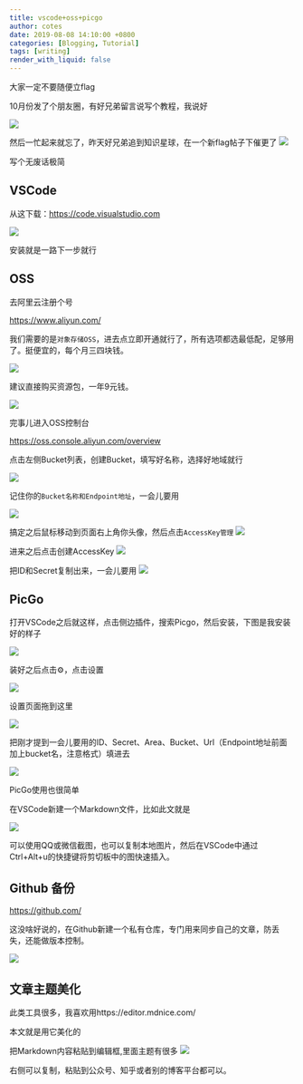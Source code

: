 ```yaml
---
title: vscode+oss+picgo
author: cotes
date: 2019-08-08 14:10:00 +0800
categories: [Blogging, Tutorial]
tags: [writing]
render_with_liquid: false
---
```


大家一定不要随便立flag

10月份发了个朋友圈，有好兄弟留言说写个教程，我说好

![](https://my-wechat.oss-cn-beijing.aliyuncs.com/20230106100426.png)


然后一忙起来就忘了，昨天好兄弟追到知识星球，在一个新flag帖子下催更了
![](https://my-wechat.oss-cn-beijing.aliyuncs.com/20230106100653.png)

写个无废话极简

## VSCode
从这下载：https://code.visualstudio.com

![](https://my-wechat.oss-cn-beijing.aliyuncs.com/20230106101405.png)

安装就是一路下一步就行


## OSS
去阿里云注册个号

https://www.aliyun.com/

我们需要的是`对象存储OSS`，进去点立即开通就行了，所有选项都选最低配，足够用了。挺便宜的，每个月三四块钱。

![](https://my-wechat.oss-cn-beijing.aliyuncs.com/20230106102412.png)


建议直接购买资源包，一年9元钱。

![](https://my-wechat.oss-cn-beijing.aliyuncs.com/20230106102843.png)

完事儿进入OSS控制台

https://oss.console.aliyun.com/overview

点击左侧Bucket列表，创建Bucket，填写好名称，选择好地域就行


![](https://my-wechat.oss-cn-beijing.aliyuncs.com/20230106105941.png)

记住你的`Bucket名称和Endpoint地址`，一会儿要用

![](https://my-wechat.oss-cn-beijing.aliyuncs.com/20230106110009.png)

搞定之后鼠标移动到页面右上角你头像，然后点击`AccessKey管理`
![](https://my-wechat.oss-cn-beijing.aliyuncs.com/20230106103111.png)

进来之后点击创建AccessKey
![](https://my-wechat.oss-cn-beijing.aliyuncs.com/20230106103414.png)

把ID和Secret复制出来，一会儿要用
![](https://my-wechat.oss-cn-beijing.aliyuncs.com/20230106103345.png)

## PicGo

打开VSCode之后就这样，点击侧边插件，搜索Picgo，然后安装，下图是我安装好的样子

![](https://my-wechat.oss-cn-beijing.aliyuncs.com/20230106102106.png)

装好之后点击⚙️，点击设置

![](https://my-wechat.oss-cn-beijing.aliyuncs.com/20230106103705.png)

设置页面拖到这里

![](https://my-wechat.oss-cn-beijing.aliyuncs.com/20230106104107.png)

把刚才提到一会儿要用的ID、Secret、Area、Bucket、Url（Endpoint地址前面加上bucket名，注意格式）填进去

![](https://my-wechat.oss-cn-beijing.aliyuncs.com/20230106110610.png)


PicGo使用也很简单

在VSCode新建一个Markdown文件，比如此文就是

![](https://my-wechat.oss-cn-beijing.aliyuncs.com/20230106111405.png)

可以使用QQ或微信截图，也可以复制本地图片，然后在VSCode中通过Ctrl+Alt+u的快捷键将剪切板中的图快速插入。


## Github 备份

https://github.com/

这没啥好说的，在Github新建一个私有仓库，专门用来同步自己的文章，防丢失，还能做版本控制。

![](https://my-wechat.oss-cn-beijing.aliyuncs.com/20230106112218.png)

## 文章主题美化

此类工具很多，我喜欢用https://editor.mdnice.com/

本文就是用它美化的

把Markdown内容粘贴到编辑框,里面主题有很多
![](https://my-wechat.oss-cn-beijing.aliyuncs.com/20230106111905.png)

右侧可以复制，粘贴到公众号、知乎或者别的博客平台都可以。

